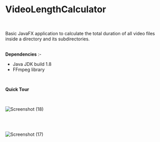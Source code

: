 # VideoLengthCalculator
<br/>

Basic JavaFX application to calculate the total duration of all video files inside a directory and its subdirectories.  <br/> <br/> 


**Dependencies** :-
  *  Java JDK build 1.8 <br/>
  *  FFmpeg library  <br/>
  <br/>
  
**Quick Tour**

<br/>


![Screenshot (18)](https://user-images.githubusercontent.com/50806216/117027665-bc04fe00-ad1e-11eb-81ee-03b039ba563e.png)

<br/>
<br/>


![Screenshot (17)](https://user-images.githubusercontent.com/50806216/117027629-b3acc300-ad1e-11eb-995d-238606e6bc77.png)
